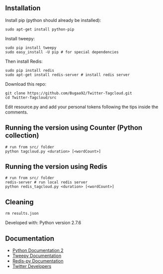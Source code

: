 Installation
------------

Install pip (python should already be installed):

    sudo apt-get install python-pip

Install tweepy:
    
    sudo pip install tweepy
    sudo easy_install -U pip # for special dependencies

Then install Redis:

    sudo pip install redis
    sudo apt-get install redis-server # install redis server

Download this repo:

    git clone https://github.com/Bugaa92/Twitter-Tagcloud.git
    cd Twitter-Tagcloud/src
Edit resource.py and add your personal tokens following the tips inside the comments. 


Running the version using Counter (Python collection)
------------
    # run from src/ folder
    python tagcloud.py <duration> [<wordCount>]


Running the version using Redis
------------
    # run from src/ folder
    redis-server # run local redis server
    python redis_tagcloud.py <duration> [<wordCount>]


Cleaning
------------
    rm results.json

Developed with: Python version 2.7.6


Documentation
-------------
  - [Python Documentation 2](https://docs.python.org/2/)
  - [Tweepy Documentation](http://tweepy.readthedocs.org/en/v3.2.0/)
  - [Redis-py Documentation](https://redis-py.readthedocs.org/)
  - [Twitter Developers](http://dev.twitter.com/)
